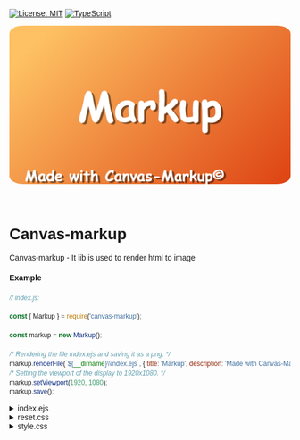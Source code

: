 [![License: MIT](https://img.shields.io/badge/License-MIT-yellow.svg)](https://opensource.org/licenses/MIT)
[![TypeScript](https://img.shields.io/badge/%3C%2F%3E-TypeScript-%230074c1.svg)](http://www.typescriptlang.org/)

<img style="border-radius: 5%" src="https://github.com/Xpos587/Canvas-markup/blob/master/logo.png?raw=true" alt></img>
<br>
<br>
<br>

Canvas-markup
=============
Canvas-markup - It lib is used to render html to image

#### **Example**
```javascript
// index.js:

const { Markup } = require('canvas-markup');

const markup = new Markup();

/* Rendering the file index.ejs and saving it as a png. */
markup.renderFile(`${__dirname}\\index.ejs`, { title: 'Markup', description: 'Made with Canvas-Markup©' });
/* Setting the viewport of the display to 1920x1080. */
markup.setViewport(1920, 1080);
markup.save();
```

<details>
    <summary>index.ejs</summary>
    <pre>
        <code>
            <pre class="hljs" style="display: block; overflow-x: auto; padding: 0.5em; background: rgb(39, 40, 34); color: rgb(221, 221, 221);"><span class="xml"><span class="hljs-meta" style="color: rgb(117, 113, 94);">&lt;!DOCTYPE html&gt;</span>
<span class="hljs-tag" style="color: rgb(249, 38, 114);">&lt;<span class="hljs-name" style="color: rgb(249, 38, 114);">html</span> <span class="hljs-attr">lang</span>=<span class="hljs-string" style="color: rgb(166, 226, 46);">"ru"</span>&gt;</span>
<span class="hljs-tag" style="color: rgb(249, 38, 114);">&lt;<span class="hljs-name" style="color: rgb(249, 38, 114);">head</span>&gt;</span>
    <span class="hljs-tag" style="color: rgb(249, 38, 114);">&lt;<span class="hljs-name" style="color: rgb(249, 38, 114);">meta</span> <span class="hljs-attr">charset</span>=<span class="hljs-string" style="color: rgb(166, 226, 46);">"UTF-8"</span>&gt;</span>
    <span class="hljs-tag" style="color: rgb(249, 38, 114);">&lt;<span class="hljs-name" style="color: rgb(249, 38, 114);">meta</span> <span class="hljs-attr">http-equiv</span>=<span class="hljs-string" style="color: rgb(166, 226, 46);">"X-UA-Compatible"</span> <span class="hljs-attr">content</span>=<span class="hljs-string" style="color: rgb(166, 226, 46);">"IE=edge"</span>&gt;</span>
    <span class="hljs-tag" style="color: rgb(249, 38, 114);">&lt;<span class="hljs-name" style="color: rgb(249, 38, 114);">meta</span> <span class="hljs-attr">name</span>=<span class="hljs-string" style="color: rgb(166, 226, 46);">"viewport"</span> <span class="hljs-attr">content</span>=<span class="hljs-string" style="color: rgb(166, 226, 46);">"width=device-width, initial-scale=1.0"</span>&gt;</span>
    <span class="hljs-tag" style="color: rgb(249, 38, 114);">&lt;<span class="hljs-name" style="color: rgb(249, 38, 114);">link</span> <span class="hljs-attr">rel</span>=<span class="hljs-string" style="color: rgb(166, 226, 46);">"stylesheet"</span> <span class="hljs-attr">href</span>=<span class="hljs-string" style="color: rgb(166, 226, 46);">"../reset.css"</span>&gt;</span>
    <span class="hljs-tag" style="color: rgb(249, 38, 114);">&lt;<span class="hljs-name" style="color: rgb(249, 38, 114);">link</span> <span class="hljs-attr">rel</span>=<span class="hljs-string" style="color: rgb(166, 226, 46);">"stylesheet"</span> <span class="hljs-attr">href</span>=<span class="hljs-string" style="color: rgb(166, 226, 46);">"../style.css"</span>&gt;</span>
<span class="hljs-tag" style="color: rgb(249, 38, 114);">&lt;/<span class="hljs-name" style="color: rgb(249, 38, 114);">head</span>&gt;</span>
<span class="hljs-tag" style="color: rgb(249, 38, 114);">&lt;<span class="hljs-name" style="color: rgb(249, 38, 114);">body</span>&gt;</span>
    <span class="hljs-tag" style="color: rgb(249, 38, 114);">&lt;<span class="hljs-name" style="color: rgb(249, 38, 114);">span</span> <span class="hljs-attr">class</span>=<span class="hljs-string" style="color: rgb(166, 226, 46);">"title"</span>&gt;</span><span class="hljs-tag" style="color: rgb(249, 38, 114);">&lt;<span class="hljs-name" style="color: rgb(249, 38, 114);">%=</span></span></span><span class="ruby">title </span><span class="xml"><span class="hljs-tag" style="color: rgb(249, 38, 114);">%&gt;</span><span class="hljs-tag" style="color: rgb(249, 38, 114);">&lt;/<span class="hljs-name" style="color: rgb(249, 38, 114);">span</span>&gt;</span>
    <span class="hljs-tag" style="color: rgb(249, 38, 114);">&lt;<span class="hljs-name" style="color: rgb(249, 38, 114);">span</span> <span class="hljs-attr">class</span>=<span class="hljs-string" style="color: rgb(166, 226, 46);">"description"</span>&gt;</span><span class="hljs-tag" style="color: rgb(249, 38, 114);">&lt;<span class="hljs-name" style="color: rgb(249, 38, 114);">%=</span></span></span><span class="ruby">description </span><span class="xml"><span class="hljs-tag" style="color: rgb(249, 38, 114);">%&gt;</span><span class="hljs-tag" style="color: rgb(249, 38, 114);">&lt;/<span class="hljs-name" style="color: rgb(249, 38, 114);">span</span>&gt;</span>
<span class="hljs-tag" style="color: rgb(249, 38, 114);">&lt;/<span class="hljs-name" style="color: rgb(249, 38, 114);">body</span>&gt;</span>
<span class="hljs-tag" style="color: rgb(249, 38, 114);">&lt;/<span class="hljs-name" style="color: rgb(249, 38, 114);">html</span>&gt;</span></span></pre>
        </code>
    </pre>
</details>

<details>
    <summary>reset.css</summary>
    <pre>
        <code>
            <pre class="hljs" style="display: block; overflow-x: auto; padding: 0.5em; background: rgb(39, 40, 34); color: rgb(221, 221, 221);">* {
    <span class="hljs-attribute" style="color: rgb(191, 121, 219);">padding</span>: <span class="hljs-number">0</span>;
    <span class="hljs-attribute" style="color: rgb(191, 121, 219);">margin</span>: <span class="hljs-number">0</span>;
    <span class="hljs-attribute" style="color: rgb(191, 121, 219);">border</span>: <span class="hljs-number">0</span>;
}

*,
*<span class="hljs-selector-pseudo" style="color: rgb(166, 226, 46);">:before</span>,
*<span class="hljs-selector-pseudo" style="color: rgb(166, 226, 46);">:after</span> {
    <span class="hljs-attribute" style="color: rgb(191, 121, 219);">-webkit-box-sizing</span>: border-box;
    <span class="hljs-attribute" style="color: rgb(191, 121, 219);">box-sizing</span>: border-box;
    <span class="hljs-attribute" style="color: rgb(191, 121, 219);">cursor</span>: default;
}

 <span class="hljs-selector-pseudo" style="color: rgb(166, 226, 46);">:focus</span>,
 <span class="hljs-selector-pseudo" style="color: rgb(166, 226, 46);">:active</span> {
    <span class="hljs-attribute" style="color: rgb(191, 121, 219);">outline</span>: none;
}

<span class="hljs-selector-tag" style="color: rgb(249, 38, 114); font-weight: 700;">a</span><span class="hljs-selector-pseudo" style="color: rgb(166, 226, 46);">:focus</span>,
<span class="hljs-selector-tag" style="color: rgb(249, 38, 114); font-weight: 700;">a</span><span class="hljs-selector-pseudo" style="color: rgb(166, 226, 46);">:active</span> {
    <span class="hljs-attribute" style="color: rgb(191, 121, 219);">outline</span>: none;
}

<span class="hljs-selector-tag" style="color: rgb(249, 38, 114); font-weight: 700;">nav</span>,
<span class="hljs-selector-tag" style="color: rgb(249, 38, 114); font-weight: 700;">footer</span>,
<span class="hljs-selector-tag" style="color: rgb(249, 38, 114); font-weight: 700;">header</span>,
<span class="hljs-selector-tag" style="color: rgb(249, 38, 114); font-weight: 700;">aside</span> {
    <span class="hljs-attribute" style="color: rgb(191, 121, 219);">display</span>: block;
}

<span class="hljs-selector-tag" style="color: rgb(249, 38, 114); font-weight: 700;">html</span>,
<span class="hljs-selector-tag" style="color: rgb(249, 38, 114); font-weight: 700;">body</span> {
    <span class="hljs-attribute" style="color: rgb(191, 121, 219);">height</span>: <span class="hljs-number">100%</span>;
    <span class="hljs-attribute" style="color: rgb(191, 121, 219);">width</span>: <span class="hljs-number">100%</span>;
    <span class="hljs-attribute" style="color: rgb(191, 121, 219);">font-size</span>: <span class="hljs-number">100%</span>;
    <span class="hljs-attribute" style="color: rgb(191, 121, 219);">line-height</span>: <span class="hljs-number">1</span>;
    <span class="hljs-attribute" style="color: rgb(191, 121, 219);">font-size</span>: <span class="hljs-number">14px</span>;
    <span class="hljs-attribute" style="color: rgb(191, 121, 219);">-ms-text-size-adjust</span>: <span class="hljs-number">100%</span>;
    <span class="hljs-attribute" style="color: rgb(191, 121, 219);">-moz-text-size-adjust</span>: <span class="hljs-number">100%</span>;
}

<span class="hljs-selector-tag" style="color: rgb(249, 38, 114); font-weight: 700;">input</span>,
<span class="hljs-selector-tag" style="color: rgb(249, 38, 114); font-weight: 700;">button</span>,
<span class="hljs-selector-tag" style="color: rgb(249, 38, 114); font-weight: 700;">textarea</span> {
    <span class="hljs-attribute" style="color: rgb(191, 121, 219);">font-family</span>: inherit;
    <span class="hljs-attribute" style="color: rgb(191, 121, 219);">background-color</span>: unset;
}

<span class="hljs-selector-tag" style="color: rgb(249, 38, 114); font-weight: 700;">input</span><span class="hljs-selector-attr" style="color: rgb(166, 226, 46);">[type=range]</span> {
    <span class="hljs-attribute" style="color: rgb(191, 121, 219);">-webkit-appearance</span>: none;
    <span class="hljs-attribute" style="color: rgb(191, 121, 219);">appearance</span>: none;
}

<span class="hljs-selector-tag" style="color: rgb(249, 38, 114); font-weight: 700;">input</span><span class="hljs-selector-pseudo" style="color: rgb(166, 226, 46);">::-ms-clear</span> {
    <span class="hljs-attribute" style="color: rgb(191, 121, 219);">display</span>: none;
}

<span class="hljs-selector-tag" style="color: rgb(249, 38, 114); font-weight: 700;">button</span> {
    <span class="hljs-attribute" style="color: rgb(191, 121, 219);">cursor</span>: pointer;
}

<span class="hljs-selector-tag" style="color: rgb(249, 38, 114); font-weight: 700;">button</span><span class="hljs-selector-pseudo" style="color: rgb(166, 226, 46);">::-moz-focus-inner</span> {
    <span class="hljs-attribute" style="color: rgb(191, 121, 219);">padding</span>: <span class="hljs-number">0</span>;
    <span class="hljs-attribute" style="color: rgb(191, 121, 219);">border</span>: <span class="hljs-number">0</span>;
}

<span class="hljs-selector-tag" style="color: rgb(249, 38, 114); font-weight: 700;">a</span>,
<span class="hljs-selector-tag" style="color: rgb(249, 38, 114); font-weight: 700;">a</span><span class="hljs-selector-pseudo" style="color: rgb(166, 226, 46);">:visited</span> {
    <span class="hljs-attribute" style="color: rgb(191, 121, 219);">text-decoration</span>: none;
    <span class="hljs-attribute" style="color: rgb(191, 121, 219);">color</span>: unset;
}

<span class="hljs-selector-tag" style="color: rgb(249, 38, 114); font-weight: 700;">a</span><span class="hljs-selector-pseudo" style="color: rgb(166, 226, 46);">:hover</span> {
    <span class="hljs-attribute" style="color: rgb(191, 121, 219);">text-decoration</span>: none;
}

<span class="hljs-selector-tag" style="color: rgb(249, 38, 114); font-weight: 700;">ul</span> <span class="hljs-selector-tag" style="color: rgb(249, 38, 114); font-weight: 700;">li</span> {
    <span class="hljs-attribute" style="color: rgb(191, 121, 219);">list-style</span>: none;
}

<span class="hljs-selector-tag" style="color: rgb(249, 38, 114); font-weight: 700;">img</span> {
    <span class="hljs-attribute" style="color: rgb(191, 121, 219);">vertical-align</span>: top;
}

<span class="hljs-selector-tag" style="color: rgb(249, 38, 114); font-weight: 700;">h1</span>,
<span class="hljs-selector-tag" style="color: rgb(249, 38, 114); font-weight: 700;">h2</span>,
<span class="hljs-selector-tag" style="color: rgb(249, 38, 114); font-weight: 700;">h3</span>,
<span class="hljs-selector-tag" style="color: rgb(249, 38, 114); font-weight: 700;">h4</span>,
<span class="hljs-selector-tag" style="color: rgb(249, 38, 114); font-weight: 700;">h5</span>,
<span class="hljs-selector-tag" style="color: rgb(249, 38, 114); font-weight: 700;">h6</span> {
    <span class="hljs-attribute" style="color: rgb(191, 121, 219);">font-size</span>: inherit;
    <span class="hljs-attribute" style="color: rgb(191, 121, 219);">font-weight</span>: <span class="hljs-number">400</span>;
}

<span class="hljs-selector-class">.outline</span> {
    <span class="hljs-attribute" style="color: rgb(191, 121, 219);">outline</span>: <span class="hljs-number">1px</span> solid black;
}</pre>
        </code>
    </pre>
</details>

<details>
    <summary>style.css</summary>
    <pre>
        <code>
            <pre class="hljs" style="display: block; overflow-x: auto; padding: 0.5em; background: rgb(39, 40, 34); color: rgb(221, 221, 221);">@<span class="hljs-keyword" style="color: rgb(249, 38, 114); font-weight: 700;">import</span> url(<span class="hljs-string" style="color: rgb(166, 226, 46);">'https://fonts.googleapis.com/css2?family=Nabla&amp;display=swap'</span>);

<span class="hljs-selector-tag" style="color: rgb(249, 38, 114); font-weight: 700;">body</span> {
    <span class="hljs-attribute" style="color: rgb(191, 121, 219);">color</span>: <span class="hljs-number">#fff</span>;
    <span class="hljs-attribute" style="color: rgb(191, 121, 219);">font-size</span>: <span class="hljs-number">280px</span>;
    <span class="hljs-attribute" style="color: rgb(191, 121, 219);">font-weight</span>: bold;
    <span class="hljs-attribute" style="color: rgb(191, 121, 219);">font-family</span>: <span class="hljs-string" style="color: rgb(166, 226, 46);">'Nabla'</span>, cursive;
    <span class="hljs-attribute" style="color: rgb(191, 121, 219);">display</span>: flex;
    <span class="hljs-attribute" style="color: rgb(191, 121, 219);">align-items</span>: center;
    <span class="hljs-attribute" style="color: rgb(191, 121, 219);">justify-content</span>: center;
    <span class="hljs-attribute" style="color: rgb(191, 121, 219);">flex-direction</span>: column;
    <span class="hljs-attribute" style="color: rgb(191, 121, 219);">background-image</span>: <span class="hljs-built_in" style="color: rgb(166, 226, 46);">linear-gradient</span>( 135deg, #FEC163 10%, #DE4313 100%);
}

<span class="hljs-selector-tag" style="color: rgb(249, 38, 114); font-weight: 700;">span</span> {
    <span class="hljs-attribute" style="color: rgb(191, 121, 219);">position</span>: absolute;
    <span class="hljs-attribute" style="color: rgb(191, 121, 219);">padding</span>: <span class="hljs-number">10px</span>;
    <span class="hljs-attribute" style="color: rgb(191, 121, 219);">text-shadow</span>: <span class="hljs-number">#00000079</span> <span class="hljs-number">15px</span> <span class="hljs-number">10px</span>;
}

<span class="hljs-selector-class">.description</span> {
    <span class="hljs-attribute" style="color: rgb(191, 121, 219);">font-size</span>: <span class="hljs-number">100px</span>;
    <span class="hljs-attribute" style="color: rgb(191, 121, 219);">position</span>: absolute;
    <span class="hljs-attribute" style="color: rgb(191, 121, 219);">left</span>: <span class="hljs-number">5%</span>;
    <span class="hljs-attribute" style="color: rgb(191, 121, 219);">bottom</span>: <span class="hljs-number">0</span>;
    <span class="hljs-attribute" style="color: rgb(191, 121, 219);">padding</span>: <span class="hljs-number">10px</span>;
}</pre>
        </code>
    </pre>
</details>

<style>
    * {
        font-family: arial;
    }
</style>